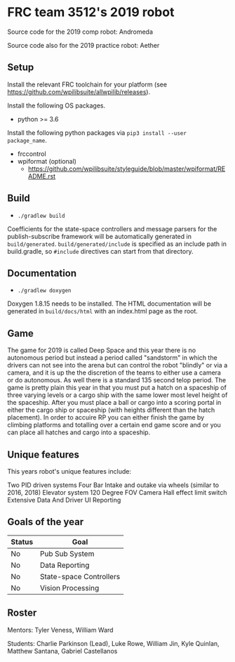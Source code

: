 # FRC team 3512's 2019 robot

Source code for the 2019 comp robot: Andromeda

Source code also for the 2019 practice robot: Aether

## Setup

Install the relevant FRC toolchain for your platform
(see https://github.com/wpilibsuite/allwpilib/releases).

Install the following OS packages.

* python >= 3.6

Install the following python packages via `pip3 install --user package_name`.

* frccontrol
* wpiformat (optional)
  * https://github.com/wpilibsuite/styleguide/blob/master/wpiformat/README.rst

## Build

* `./gradlew build`

Coefficients for the state-space controllers and message parsers for the
publish-subscribe framework will be automatically generated in
`build/generated`. `build/generated/include` is specified as an include path in
build.gradle, so `#include` directives can start from that directory.

## Documentation

* `./gradlew doxygen`

Doxygen 1.8.15 needs to be installed. The HTML documentation will be generated
in `build/docs/html` with an index.html page as the root.

## Game

The game for 2019 is called Deep Space and this year there is no autonomous period but instead a period called "sandstorm" in which the drivers can not see into the arena but can control the robot "blindly" or via a camera, and it is up the the discretion of the teams to either use a camera or do autonomous. As well there is a standard 135 second telop period. The game is pretty plain this year in that you must put a hatch on a spaceship of three varying levels or a cargo ship with the same lower most level height of the spaceship. After you must place a ball or cargo into a scoring portal in either the cargo ship or spaceship (with heights different than the hatch placement). In order to accuire RP you can either finish the game by climbing platforms and totalling over a certain end game score and or you can place all hatches and cargo into a spaceship.


## Unique features

This years robot's unique features include:

Two PID driven systems
Four Bar
Intake and outake via wheels (similar to 2016, 2018)
Elevator system
120 Degree FOV Camera
Hall effect limit switch
Extensive Data And Driver UI Reporting

## Goals of the year

|Status|Goal|
|------|----|
|No|Pub Sub System|
|No|Data Reporting|
|No|State-space Controllers|
|No|Vision Processing|

## Roster

Mentors: Tyler Veness, William Ward

Students: Charlie Parkinson (Lead), Luke Rowe, William Jin, Kyle Quinlan, Matthew Santana, Gabriel Castellanos
